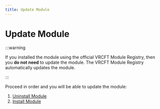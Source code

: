 ```yaml
---
title: Update Module
---
```


# Update Module

:::warning

If you installed the module using the official VRCFT Module Registry, then you **do not need** to update the module. The VRCFT Module Registry automatically updates the module.

:::

Proceed in order and you will be able to update the module:
1. [Uninstall Module](/FoxyFaceVRCFTInterface/install-update-uninstall/uninstall/Uninstall-Module.md)
2. [Install Module](/FoxyFaceVRCFTInterface/install-update-uninstall/install/Install-Module.md)